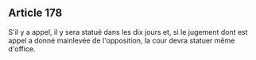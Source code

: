 Article 178
----
S'il y a appel, il y sera statué dans les dix jours et, si le jugement dont est
appel a donné mainlevée de l'opposition, la cour devra statuer même d'office.
